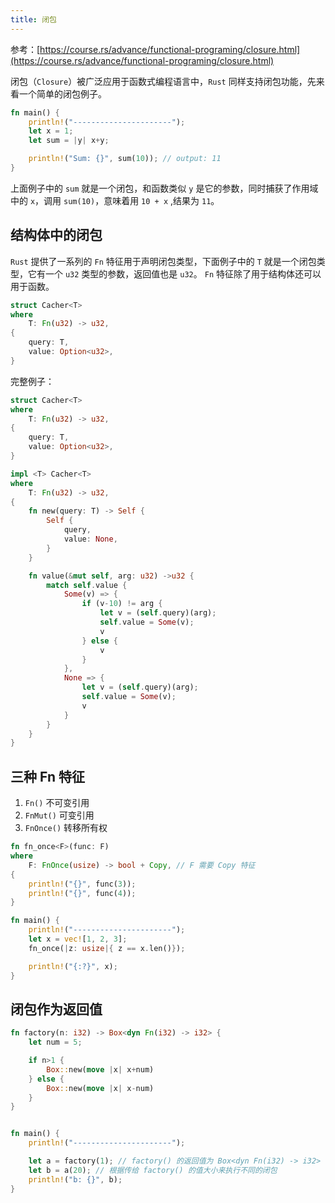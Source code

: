 ```yaml
---
title: 闭包
---
```

参考：[https://course.rs/advance/functional-programing/closure.html](https://course.rs/advance/functional-programing/closure.html)

闭包（`Closure`）被广泛应用于函数式编程语言中，`Rust` 同样支持闭包功能，先来看一个简单的闭包例子。

```rust
fn main() {
    println!("----------------------");
    let x = 1;
    let sum = |y| x+y;

    println!("Sum: {}", sum(10)); // output: 11
}
```
上面例子中的 `sum` 就是一个闭包，和函数类似 `y` 是它的参数，同时捕获了作用域中的 `x`，调用 `sum(10)`，意味着用 `10 + x` ,结果为 `11`。

## 结构体中的闭包

`Rust` 提供了一系列的 `Fn` 特征用于声明闭包类型，下面例子中的 `T` 就是一个闭包类型，它有一个 `u32` 类型的参数，返回值也是 `u32`。
`Fn` 特征除了用于结构体还可以用于函数。
```rust
struct Cacher<T>
where
    T: Fn(u32) -> u32,
{
    query: T,
    value: Option<u32>,
}
```

完整例子：
```rust
struct Cacher<T>
where
    T: Fn(u32) -> u32,
{
    query: T,
    value: Option<u32>,
}

impl <T> Cacher<T>
where
    T: Fn(u32) -> u32,
{
    fn new(query: T) -> Self {
        Self {
            query,
            value: None,
        }
    }

    fn value(&mut self, arg: u32) ->u32 {
        match self.value {
            Some(v) => {
                if (v-10) != arg {
                    let v = (self.query)(arg);
                    self.value = Some(v);
                    v
                } else {
                    v
                }
            },
            None => {
                let v = (self.query)(arg);
                self.value = Some(v);
                v
            }
        }
    }
}
```

## 三种 Fn 特征

1. `Fn()` 不可变引用
2. `FnMut()` 可变引用
3. `FnOnce()` 转移所有权

```rust
fn fn_once<F>(func: F)
where
    F: FnOnce(usize) -> bool + Copy, // F 需要 Copy 特征
{
    println!("{}", func(3));
    println!("{}", func(4));
}

fn main() {
    println!("----------------------");
    let x = vec![1, 2, 3];
    fn_once(|z: usize|{ z == x.len()});

    println!("{:?}", x);
}

```

## 闭包作为返回值

```rust
fn factory(n: i32) -> Box<dyn Fn(i32) -> i32> {
    let num = 5;

    if n>1 {
        Box::new(move |x| x+num)
    } else {
        Box::new(move |x| x-num)
    }
}


fn main() {
    println!("----------------------");

    let a = factory(1); // factory() 的返回值为 Box<dyn Fn(i32) -> i32>
    let b = a(20); // 根据传给 factory() 的值大小来执行不同的闭包
    println!("b: {}", b);
}
```